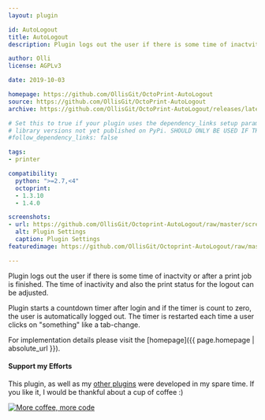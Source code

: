 ```yaml
---
layout: plugin

id: AutoLogout
title: AutoLogout
description: Plugin logs out the user if there is some time of inactvity or after a print job is finished.

author: Olli
license: AGPLv3

date: 2019-10-03

homepage: https://github.com/OllisGit/OctoPrint-AutoLogout
source: https://github.com/OllisGit/OctoPrint-AutoLogout
archive: https://github.com/OllisGit/OctoPrint-AutoLogout/releases/latest/download/master.zip

# Set this to true if your plugin uses the dependency_links setup parameter to include
# library versions not yet published on PyPi. SHOULD ONLY BE USED IF THERE IS NO OTHER OPTION!
#follow_dependency_links: false

tags:
- printer

compatibility:
  python: ">=2.7,<4"
  octoprint:
  - 1.3.10
  - 1.4.0

screenshots:
- url: https://github.com/OllisGit/Octoprint-AutoLogout/raw/master/screenshots/plugin-settings.png
  alt: Plugin Settings
  caption: Plugin Settings
featuredimage: https://github.com/OllisGit/Octoprint-AutoLogout/raw/master/screenshots/plugin-settings.png

---
```


Plugin logs out the user if there is some time of inactvity or after a print job is finished.
The time of inactivity and also the print status for the logout can be adjusted.

Plugin starts a countdown timer after login and if the timer is count to zero, the user is automatically logged out.
The timer is restarted each time a user clicks on "something" like a tab-change.

For implementation details please visit the [homepage]({{ page.homepage | absolute_url }}).

#### Support my Efforts

This plugin, as well as my [other plugins](https://github.com/OllisGit/) were developed in my spare time.
If you like it, I would be thankful about a cup of coffee :)

[![More coffee, more code](https://img.shields.io/badge/Donate-PayPal-green.svg)](https://www.paypal.com/cgi-bin/webscr?cmd=_s-xclick&hosted_button_id=6SW5R6ZUKLB5E&source=url)
